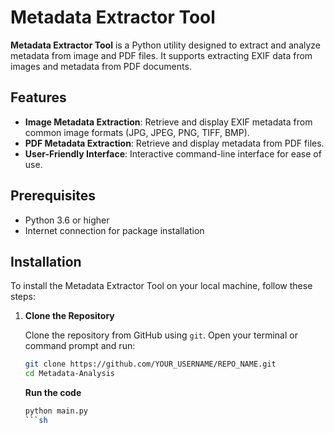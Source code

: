 # Metadata Extractor Tool

**Metadata Extractor Tool** is a Python utility designed to extract and analyze metadata from image and PDF files. It supports extracting EXIF data from images and metadata from PDF documents.
 

## Features

- **Image Metadata Extraction**: Retrieve and display EXIF metadata from common image formats (JPG, JPEG, PNG, TIFF, BMP).
- **PDF Metadata Extraction**: Retrieve and display metadata from PDF files.
- **User-Friendly Interface**: Interactive command-line interface for ease of use.

## Prerequisites

- Python 3.6 or higher
- Internet connection for package installation

## Installation

To install the Metadata Extractor Tool on your local machine, follow these steps:

1. **Clone the Repository**

   Clone the repository from GitHub using `git`. Open your terminal or command prompt and run:

   ```sh
   git clone https://github.com/YOUR_USERNAME/REPO_NAME.git
   cd Metadata-Analysis
   ```
   
   **Run the code**
   ```sh
   python main.py
   ```sh
   
